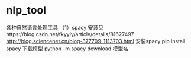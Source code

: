 # nlp_tool
各种自然语言处理工具
（1）spacy 安装见https://blog.csdn.net/fkyyly/article/details/81627497
http://blog.sciencenet.cn/blog-377709-1113703.html
安装spacy pip install spacy
下载模型 python -m spacy download 模型名
